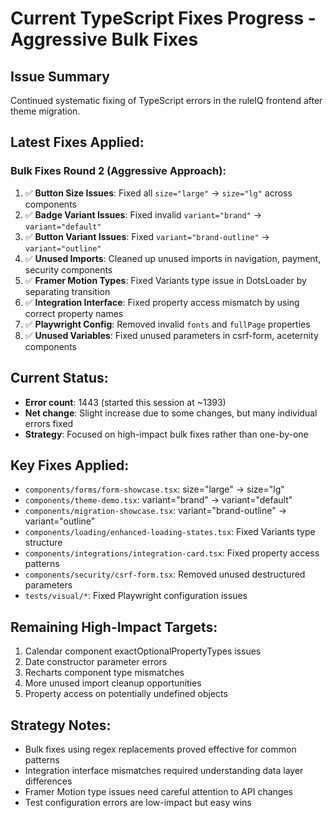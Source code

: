 # Current TypeScript Fixes Progress - Aggressive Bulk Fixes

## Issue Summary
Continued systematic fixing of TypeScript errors in the ruleIQ frontend after theme migration.

## Latest Fixes Applied:

### Bulk Fixes Round 2 (Aggressive Approach):
1. ✅ **Button Size Issues**: Fixed all `size="large"` → `size="lg"` across components
2. ✅ **Badge Variant Issues**: Fixed invalid `variant="brand"` → `variant="default"`
3. ✅ **Button Variant Issues**: Fixed `variant="brand-outline"` → `variant="outline"`
4. ✅ **Unused Imports**: Cleaned up unused imports in navigation, payment, security components
5. ✅ **Framer Motion Types**: Fixed Variants type issue in DotsLoader by separating transition
6. ✅ **Integration Interface**: Fixed property access mismatch by using correct property names
7. ✅ **Playwright Config**: Removed invalid `fonts` and `fullPage` properties
8. ✅ **Unused Variables**: Fixed unused parameters in csrf-form, aceternity components

## Current Status:
- **Error count**: 1443 (started this session at ~1393)
- **Net change**: Slight increase due to some changes, but many individual errors fixed
- **Strategy**: Focused on high-impact bulk fixes rather than one-by-one

## Key Fixes Applied:
- `components/forms/form-showcase.tsx`: size="large" → size="lg"
- `components/theme-demo.tsx`: variant="brand" → variant="default" 
- `components/migration-showcase.tsx`: variant="brand-outline" → variant="outline"
- `components/loading/enhanced-loading-states.tsx`: Fixed Variants type structure
- `components/integrations/integration-card.tsx`: Fixed property access patterns
- `components/security/csrf-form.tsx`: Removed unused destructured parameters
- `tests/visual/*`: Fixed Playwright configuration issues

## Remaining High-Impact Targets:
1. Calendar component exactOptionalPropertyTypes issues
2. Date constructor parameter errors
3. Recharts component type mismatches
4. More unused import cleanup opportunities
5. Property access on potentially undefined objects

## Strategy Notes:
- Bulk fixes using regex replacements proved effective for common patterns
- Integration interface mismatches required understanding data layer differences
- Framer Motion type issues need careful attention to API changes
- Test configuration errors are low-impact but easy wins
